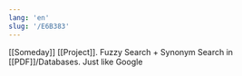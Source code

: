 ```yaml
---
lang: 'en'
slug: '/E6B383'
---
```


[[Someday]] [[Project]]. Fuzzy Search + Synonym Search in [[PDF]]/Databases. Just like Google
